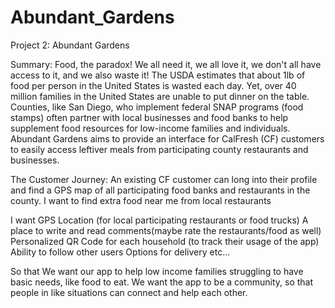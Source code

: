 # Abundant_Gardens
Project 2: Abundant Gardens

Summary:
Food, the paradox! We all need it, we all love it, we don't all have access to it, and we also waste it! The USDA estimates that about 1lb of food per person in the United States is wasted each day. Yet, over 40 million families in the United States are unable to put dinner on the table. Counties, like San Diego, who implement federal SNAP programs (food stamps) often partner with local businesses and food banks to help supplement food resources for low-income families and individuals. Abundant Gardens aims to provide an interface for CalFresh (CF) customers to easily access leftiver meals from participating county restaurants and businesses.

The Customer Journey:
An existing CF customer can long into their profile and find a GPS map of all participating food banks and restaurants in the county.
I want to find extra food near me from local restaurants

I want <some feature>
GPS Location (for local participating restaurants or food trucks)
A place to write and read comments(maybe rate the restaurants/food as well)
Personalized QR Code for each household (to track their usage of the app)
Ability to follow other users
Options for delivery
etc...

So that <some reason>
We want our app to help low income families struggling to have basic needs, like food
to eat. We want the app to be a community, so that people in like situations can connect
and help each other.


